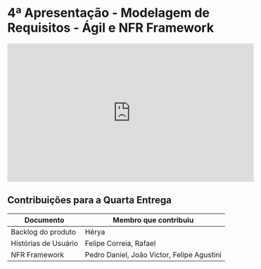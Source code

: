 # 4ª Apresentação - Modelagem de Requisitos - Ágil e NFR Framework

<iframe width="560" height="315" src="https://www.youtube.com/embed/izFIYlqsO38" title="YouTube video player" frameborder="0" allow="accelerometer; autoplay; clipboard-write; encrypted-media; gyroscope; picture-in-picture" allowfullscreen></iframe>

## Contribuições para a Quarta Entrega

| Documento                              | Membro que contribuiu               |
| -------------------------------------- | ----------------------------------- |
| Backlog do produto                     |   Hérya           |
| Histórias de Usuário                   |   Felipe Correia, Rafael            |
| NFR Framework                          |   Pedro Daniel, João Victor, Felipe Agustini  |

